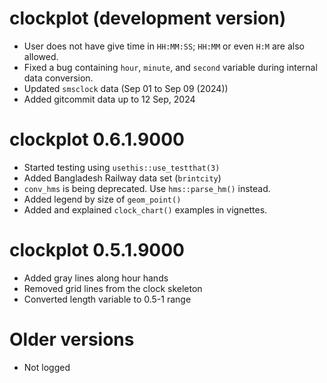 # clockplot (development version)

* User does not have give time in `HH:MM:SS`; `HH:MM` or even `H:M` are also
allowed. 
* Fixed a bug containing `hour`, `minute`, and `second` variable during internal
data conversion. 
* Updated `smsclock` data (Sep 01 to Sep 09 (2024))
* Added gitcommit data up to 12 Sep, 2024

# clockplot 0.6.1.9000

* Started testing using `usethis::use_testthat(3)`
* Added Bangladesh Railway data set (`brintcity`)
* `conv_hms` is being deprecated. Use `hms::parse_hm()` instead.
* Added legend by size of `geom_point()`
* Added and explained `clock_chart()` examples in vignettes.

# clockplot 0.5.1.9000

* Added gray lines along hour hands
* Removed grid lines from the clock skeleton
* Converted length variable to 0.5-1 range

# Older versions

* Not logged


